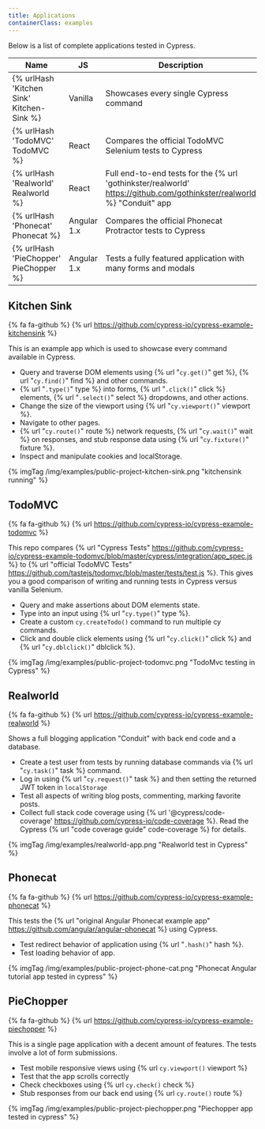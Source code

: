 ```yaml
---
title: Applications
containerClass: examples
---
```


Below is a list of complete applications tested in Cypress.

Name | JS | Description
--- | --- | ---
{% urlHash 'Kitchen Sink' Kitchen-Sink %} | Vanilla | Showcases every single Cypress command
{% urlHash 'TodoMVC' TodoMVC %} | React | Compares the official TodoMVC Selenium tests to Cypress
{% urlHash 'Realworld' Realworld %} | React | Full end-to-end tests for the {% url 'gothinkster/realworld' https://github.com/gothinkster/realworld %} "Conduit" app
{% urlHash 'Phonecat' Phonecat %} | Angular 1.x | Compares the official Phonecat Protractor tests to Cypress
{% urlHash 'PieChopper' PieChopper %} | Angular 1.x | Tests a fully featured application with many forms and modals

## Kitchen Sink

{% fa fa-github %} {% url https://github.com/cypress-io/cypress-example-kitchensink %}

This is an example app which is used to showcase every command available in Cypress.

- Query and traverse DOM elements using {% url "`cy.get()`" get %}, {% url "`cy.find()`" find %} and other commands.
- {% url "`.type()`" type %} into forms, {% url "`.click()`" click %} elements, {% url "`.select()`" select %} dropdowns, and other actions.
- Change the size of the viewport using {% url "`cy.viewport()`" viewport %}.
- Navigate to other pages.
- {% url "`cy.route()`" route %} network requests, {% url "`cy.wait()`" wait %} on responses, and stub response data using {% url "`cy.fixture()`" fixture %}.
- Inspect and manipulate cookies and localStorage.

{% imgTag /img/examples/public-project-kitchen-sink.png "kitchensink running" %}

## TodoMVC

{% fa fa-github %} {% url https://github.com/cypress-io/cypress-example-todomvc %}

This repo compares {% url "Cypress Tests" https://github.com/cypress-io/cypress-example-todomvc/blob/master/cypress/integration/app_spec.js %} to {% url "official TodoMVC Tests" https://github.com/tastejs/todomvc/blob/master/tests/test.js %}. This gives you a good comparison of writing and running tests in Cypress versus vanilla Selenium.

- Query and make assertions about DOM elements state.
- Type into an input using {% url "`cy.type()`" type %}.
- Create a custom `cy.createTodo()` command to run multiple cy commands.
- Click and double click elements using {% url "`cy.click()`" click %} and {% url "`cy.dblclick()`" dblclick %}.

{% imgTag /img/examples/public-project-todomvc.png "TodoMvc testing in Cypress" %}

## Realworld

{% fa fa-github %} {% url https://github.com/cypress-io/cypress-example-realworld %}

Shows a full blogging application "Conduit" with back end code and a database.

- Create a test user from tests by running database commands via {% url "`cy.task()`" task %} command.
- Log in using {% url "`cy.request()`" task %} and then setting the returned JWT token in `localStorage`
- Test all aspects of writing blog posts, commenting, marking favorite posts.
- Collect full stack code coverage using {% url '@cypress/code-coverage' https://github.com/cypress-io/code-coverage %}. Read the Cypress {% url "code coverage guide" code-coverage %} for details.

{% imgTag /img/examples/realworld-app.png "Realworld test in Cypress" %}

## Phonecat

{% fa fa-github %} {% url https://github.com/cypress-io/cypress-example-phonecat %}

This tests the {% url "original Angular Phonecat example app" https://github.com/angular/angular-phonecat %} using Cypress.

- Test redirect behavior of application using {% url "`.hash()`" hash %}.
- Test loading behavior of app.

{% imgTag /img/examples/public-project-phone-cat.png "Phonecat Angular tutorial app tested in cypress" %}

## PieChopper

{% fa fa-github %} {% url https://github.com/cypress-io/cypress-example-piechopper %}

This is a single page application with a decent amount of features. The tests involve a lot of form submissions.

- Test mobile responsive views using {% url `cy.viewport()` viewport %}
- Test that the app scrolls correctly
- Check checkboxes using {% url `cy.check()` check %}
- Stub responses from our back end using {% url `cy.route()` route %}

{% imgTag /img/examples/public-project-piechopper.png "Piechopper app tested in cypress" %}

